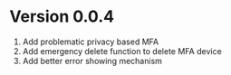 # Version 0.0.4
1. Add problematic privacy based MFA
2. Add emergency delete function to delete MFA device
3. Add better error showing mechanism
